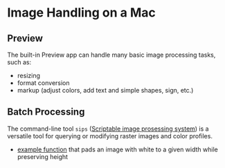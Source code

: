 # Image Handling on a Mac

## Preview

The built-in Preview app can handle many basic image processing tasks, such as:

- resizing
- format conversion
- markup (adjust colors, add text and simple shapes, sign, etc.)

## Batch Processing

The command-line tool `sips` ([Scriptable image prosessing system](https://ss64.com/osx/sips.html)) is a versatile tool for querying or modifying raster images and color profiles.

- [example function](../../programming/fish/functions/img-pad-width.fish) that pads an image with white to a given width while preserving height
